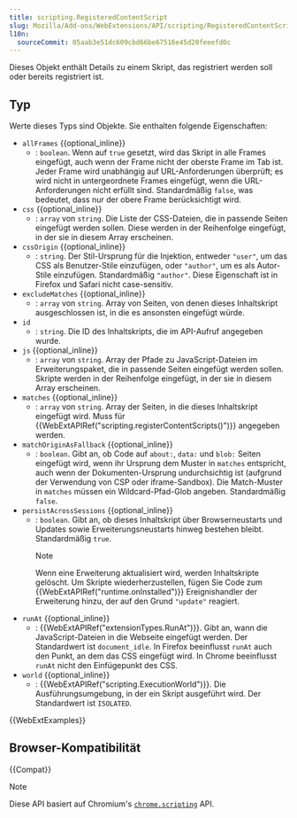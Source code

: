 ```yaml
---
title: scripting.RegisteredContentScript
slug: Mozilla/Add-ons/WebExtensions/API/scripting/RegisteredContentScript
l10n:
  sourceCommit: 05aab3e51dc609cbd66be67516e45d20feeefd0c
---
```


Dieses Objekt enthält Details zu einem Skript, das registriert werden soll oder bereits registriert ist.

## Typ

Werte dieses Typs sind Objekte. Sie enthalten folgende Eigenschaften:

- `allFrames` {{optional_inline}}
  - : `boolean`. Wenn auf `true` gesetzt, wird das Skript in alle Frames eingefügt, auch wenn der Frame nicht der oberste Frame im Tab ist. Jeder Frame wird unabhängig auf URL-Anforderungen überprüft; es wird nicht in untergeordnete Frames eingefügt, wenn die URL-Anforderungen nicht erfüllt sind. Standardmäßig `false`, was bedeutet, dass nur der obere Frame berücksichtigt wird.
- `css` {{optional_inline}}
  - : `array` von `string`. Die Liste der CSS-Dateien, die in passende Seiten eingefügt werden sollen. Diese werden in der Reihenfolge eingefügt, in der sie in diesem Array erscheinen.
- `cssOrigin` {{optional_inline}}
  - : `string`. Der Stil-Ursprung für die Injektion, entweder `"user"`, um das CSS als Benutzer-Stile einzufügen, oder `"author"`, um es als Autor-Stile einzufügen. Standardmäßig `"author"`. Diese Eigenschaft ist in Firefox und Safari nicht case-sensitiv.
- `excludeMatches` {{optional_inline}}
  - : `array` von `string`. Array von Seiten, von denen dieses Inhaltskript ausgeschlossen ist, in die es ansonsten eingefügt würde.
- `id`
  - : `string`. Die ID des Inhaltskripts, die im API-Aufruf angegeben wurde.
- `js` {{optional_inline}}
  - : `array` von `string`. Array der Pfade zu JavaScript-Dateien im Erweiterungspaket, die in passende Seiten eingefügt werden sollen. Skripte werden in der Reihenfolge eingefügt, in der sie in diesem Array erscheinen.
- `matches` {{optional_inline}}
  - : `array` von `string`. Array der Seiten, in die dieses Inhaltskript eingefügt wird. Muss für {{WebExtAPIRef("scripting.registerContentScripts()")}} angegeben werden.
- `matchOriginAsFallback` {{optional_inline}}
  - : `boolean`. Gibt an, ob Code auf `about:`, `data:` und `blob:` Seiten eingefügt wird, wenn ihr Ursprung dem Muster in `matches` entspricht, auch wenn der Dokumenten-Ursprung undurchsichtig ist (aufgrund der Verwendung von CSP oder iframe-Sandbox). Die Match-Muster in `matches` müssen ein Wildcard-Pfad-Glob angeben. Standardmäßig `false`.
- `persistAcrossSessions` {{optional_inline}}
  - : `boolean`. Gibt an, ob dieses Inhaltskript über Browserneustarts und Updates sowie Erweiterungsneustarts hinweg bestehen bleibt. Standardmäßig `true`.
    > [!NOTE]
    > Wenn eine Erweiterung aktualisiert wird, werden Inhaltskripte gelöscht. Um Skripte wiederherzustellen, fügen Sie Code zum {{WebExtAPIRef("runtime.onInstalled")}} Ereignishandler der Erweiterung hinzu, der auf den Grund `"update"` reagiert.
- `runAt` {{optional_inline}}
  - : {{WebExtAPIRef("extensionTypes.RunAt")}}. Gibt an, wann die JavaScript-Dateien in die Webseite eingefügt werden. Der Standardwert ist `document_idle`. In Firefox beeinflusst `runAt` auch den Punkt, an dem das CSS eingefügt wird. In Chrome beeinflusst `runAt` nicht den Einfügepunkt des CSS.
- `world` {{optional_inline}}
  - : {{WebExtAPIRef("scripting.ExecutionWorld")}}. Die Ausführungsumgebung, in der ein Skript ausgeführt wird. Der Standardwert ist `ISOLATED`.

{{WebExtExamples}}

## Browser-Kompatibilität

{{Compat}}

> [!NOTE]
> Diese API basiert auf Chromium's [`chrome.scripting`](https://developer.chrome.com/docs/extensions/reference/api/scripting#type-RegisteredContentScript) API.
